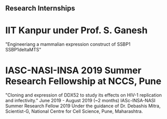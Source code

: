 ## Research Internships 
# IIT Kanpur under Prof. S. Ganesh
"Engineeriang a mammalian expression construct of SSBP1 SSBP1deltaMTS"
# IASC-NASI-INSA 2019 Summer Research Fellowship at NCCS, Pune 
"Cloning and expression of DDX52 to study its effects on HIV-1 replication and infectivity."
June 2019 - August 2019 (~2 months) IASc-INSA-NASI Summer Research Fellow 2019
Under the guidance of Dr. Debashis Mitra, Scientist-G, National Centre for Cell
Science, Pune, Maharashtra.
